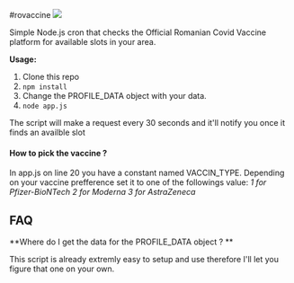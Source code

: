 #rovaccine
[![](https://i.imgur.com/CpIMJBM.png)](https://i.imgur.com/CpIMJBM.pnghttp://)

Simple Node.js cron that checks the Official Romanian Covid Vaccine platform for available slots in your area.

**Usage:**

1. Clone this repo
2. `npm install`
3. Change the PROFILE_DATA object with your data.
4. `node app.js`

The script will make a request every 30 seconds and it'll notify you once it finds an availble slot

#### How to pick the vaccine ?
In app.js on line 20 you have a constant named VACCIN_TYPE. Depending on your vaccine prefference set it to one of the followings value:
*1 for  Pfizer-BioNTech
2 for  Moderna
3 for AstraZeneca*

## FAQ
**Where do I get the data for the PROFILE_DATA object ? **

This script is already extremly easy to setup and use therefore I'll let you figure that one on your own.

